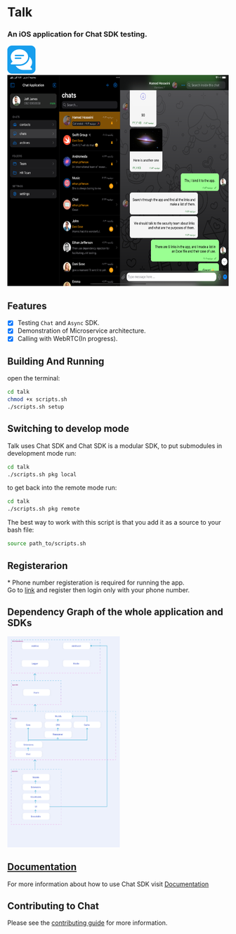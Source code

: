 # Talk
### An iOS application for Chat SDK testing.
<img src="https://github.com/hamed8080/Talk/raw/main/images/icon.png" width="64" height="64">
<br />

<img src="https://github.com/hamed8080/Talk/raw/main/images/main.png"  width="640" height="480">
<br />

## Features
- [x] Testing `Chat` and `Async` SDK.
- [x] Demonstration of Microservice architecture.
- [x] Calling with WebRTC(In progress).

## Building And Running
open the terminal:

```bash
cd talk
chmod +x scripts.sh
./scripts.sh setup
```

## Switching to develop mode
Talk uses Chat SDK and Chat SDK is a modular SDK, to put submodules in development mode run:
```bash
cd talk
./scripts.sh pkg local
```

to get back into the remote mode run:
```bash
cd talk
./scripts.sh pkg remote
```

The best way to work with this script is that you add it as a source to your bash file:
```bash
source path_to/scripts.sh
```

## Registerarion
&ast; Phone number registeration is required for running the app.
<br />
Go to [link](https://accounts.pod.ir/) and register then login only with your phone number.

## Dependency Graph of the whole application and SDKs
<img src="https://github.com/hamed8080/Talk/raw/main/images/dependencies.jpg"  width="256" height="480">
<br />

## [Documentation](https://hamed8080.gitlab.io/chat/documentation/chat/)
For more information about how to use Chat SDK visit [Documentation](https://hamed8080.gitlab.io/chat/documentation/Chat/) 
<br/>

## Contributing to Chat
Please see the [contributing guide](/CONTRIBUTING.md) for more information.
